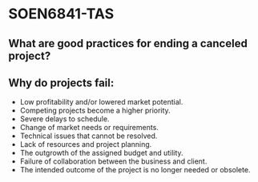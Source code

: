 # SOEN6841-TAS
## What are good practices for ending a canceled project?
## Why do projects fail: 
* Low profitability and/or lowered market potential.
* Competing projects become a higher priority.
* Severe delays to schedule. 
* Change of market needs or requirements.
* Technical issues that cannot be resolved.
* Lack of resources and project planning.
* The outgrowth of the assigned budget and utility.
* Failure of collaboration between the business and client.
* The intended outcome of the project is no longer needed or obsolete.
